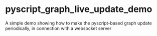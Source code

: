 # pyscript_graph_live_update_demo
A simple demo showing how to make the pyscript-based graph update periodically, in connection with a websocket server
